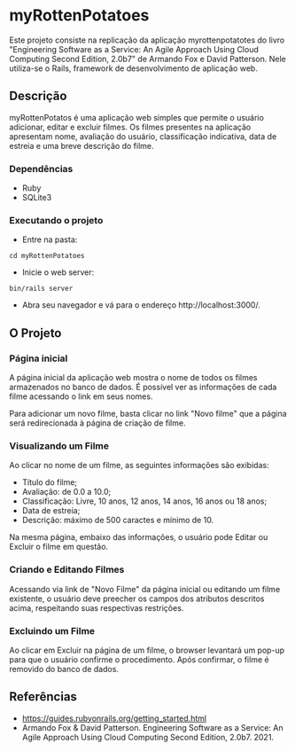 # myRottenPotatoes

Este projeto consiste na replicação da aplicação myrottenpotatotes do livro "Engineering Software as a Service: An Agile Approach Using Cloud Computing Second Edition, 2.0b7" de Armando Fox e David Patterson. Nele utiliza-se o Rails, framework de desenvolvimento de aplicação web.

## Descrição

myRottenPotatos é uma aplicação web simples que permite o usuário adicionar, editar e excluir filmes. Os filmes presentes na aplicação apresentam nome, avaliação do usuário, classificação indicativa, data de estreia e uma breve descrição do filme.

### Dependências
* Ruby
* SQLite3

### Executando o projeto
* Entre na pasta:
```
cd myRottenPotatoes
```
* Inicie o web server:
```
bin/rails server
```
* Abra seu navegador e vá para o endereço http://localhost:3000/.

## O Projeto
### Página inicial
A página inicial da aplicação web mostra o nome de todos os filmes armazenados no banco de dados. É possível ver as informações de cada filme acessando o link em seus nomes.

Para adicionar um novo filme, basta clicar no link "Novo filme" que a página será redirecionada à página de criação de filme.

### Visualizando um Filme
Ao clicar no nome de um filme, as seguintes informações são exibidas:
* Título do filme;
* Avaliação: de 0.0 a 10.0;
* Classificação: Livre, 10 anos, 12 anos, 14 anos, 16 anos ou 18 anos;
* Data de estreia;
* Descrição: máximo de 500 caractes e mínimo de 10.

Na mesma página, embaixo das informações, o usuário pode Editar ou Excluir o filme em questão.

### Criando e Editando Filmes
Acessando via link de "Novo Filme" da página inicial ou editando um filme existente, o usuário deve preecher os campos dos atributos descritos acima, respeitando suas respectivas restrições.

### Excluindo um Filme
Ao clicar em Excluir na página de um filme, o browser levantará um pop-up para que o usuário confirme o procedimento. Após confirmar, o filme é removido do banco de dados.

## Referências
* https://guides.rubyonrails.org/getting_started.html
* Armando Fox & David Patterson. Engineering Software as a Service: An Agile Approach Using Cloud Computing Second Edition, 2.0b7. 2021.
